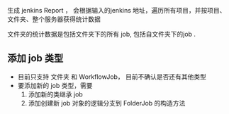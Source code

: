 生成 jenkins Report ， 会根据输入的jenkins 地址，遍历所有项目，并按项目、文件夹、整个服务器获得统计数据




文件夹的统计数据是包括文件夹下的所有 job, 包括自文件夹下的job .

## 添加 job 类型
- 目前只支持 文件夹 和 WorkflowJob， 目前不确认是否还有其他类型
- 要添加新的 job 类型，需要
  1. 添加新的类继承 job 
  2. 添加创建新 job 对象的逻辑分支到 FolderJob 的构造方法
  
 

